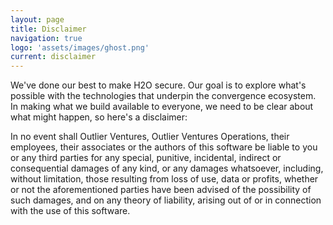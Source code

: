 ```yaml
---
layout: page
title: Disclaimer
navigation: true
logo: 'assets/images/ghost.png'
current: disclaimer
---
```

We've done our best to make H2O secure. Our goal is to explore what's possible with the technologies that underpin the convergence ecosystem. In making what we build available to everyone, we need to be clear about what might happen, so here's a disclaimer:

In no event shall Outlier Ventures, Outlier Ventures Operations, their employees, their associates or the authors of this software be liable to you or any third parties for any special, punitive, incidental, indirect or consequential damages of any kind, or any damages whatsoever, including, without limitation, those resulting from loss of use, data or profits, whether or not the aforementioned parties have been advised of the possibility of such damages, and on any theory of liability, arising out of or in connection with the use of this software.